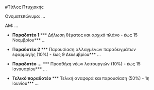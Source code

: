 #Τίτλος Πτυχιακής

Ονοματεπώνυμο: ...

ΑΜ: ...


* **Παραδοτέο 1**
*** Δήλωση θέματος και αρχικό πλάνο - έως 15 Νοεμβρίου***
...


* **Παραδοτέο 2**
*** Παρουσίαση αλλαγμένων παραδειγμάτων εφαρμογής (10%) - έως 9 Δεκεμβρίου***
...


* **Παραδοτέο ...**
*** Προσθήκη νέων λειτουργιών (10%) - έως 15 Ιανουαρίου***
...


* **Τελικό παραδοτέο**
*** Τελική αναφορά και παρουσίαση (50%) - 1η Ιουνίου***
...
